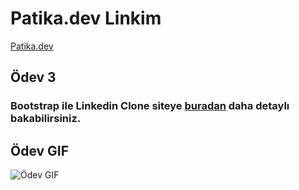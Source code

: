 # Patika.dev Linkim
[Patika.dev](https://app.patika.dev/ozanbyrm)

## Ödev 3 

### Bootstrap ile Linkedin Clone siteye [buradan](https://ozanbayramm.github.io/Bootstrap-Linkedin-Clone/) daha detaylı bakabilirsiniz.

## Ödev GIF
![Ödev GIF](/images/Linkedin%20-%20Google%20Chrome%202022-11-28%2002-30-10.gif)
